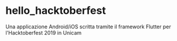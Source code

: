 # hello_hacktoberfest

Una applicazione Android/iOS scritta tramite il framework Flutter per l&#x27;Hacktoberfest 2019 in Unicam


